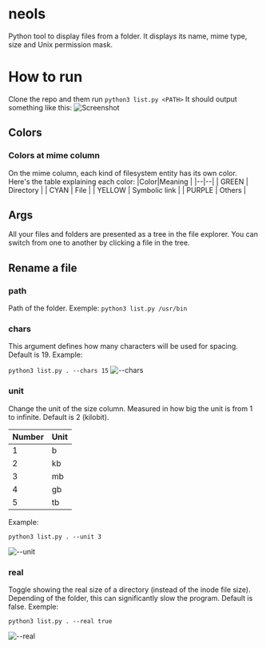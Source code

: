 # neols

Python tool to display files from a folder. It displays its name, mime type, size and Unix permission mask.
# How to run
Clone the repo and them run `python3 list.py <PATH>`
It should output something like this:
![Screenshot](https://i.imgur.com/5dP8OuQ.png)

## Colors

### Colors at mime column
On the mime column, each kind of filesystem entity has its own color. Here's the table explaining each color:
|Color|Meaning  |
|--|--|
| GREEN | Directory |
| CYAN | File |
| YELLOW | Symbolic link |
| PURPLE | Others |


## Args

All your files and folders are presented as a tree in the file explorer. You can switch from one to another by clicking a file in the tree.

## Rename a file

 ### path
 Path of the folder. Exemple: `python3 list.py /usr/bin`
 ### chars
 This argument defines how many characters will be used for spacing. Default is 19.
 Example:
 
   `python3 list.py . --chars 15` 
   ![--chars](https://i.imgur.com/LTNi5QD.png)
   ### unit
  Change the unit of the size column. Measured in how big the unit is from 1 to infinite. Default is 2 (kilobit).
  
|Number|Unit  |
|--|--|
| 1 | b |
| 2 | kb |
| 3 | mb |
| 4 | gb |
| 5 | tb |
Example:

    python3 list.py . --unit 3
![--unit](https://i.imgur.com/PbQy3nW.png)
### real
Toggle showing the real size of a directory (instead of the inode file size). Depending of the folder, this can significantly slow the program. Default is false.
Exemple:

    python3 list.py . --real true
![--real](https://i.imgur.com/lcMMJ2e.png)
